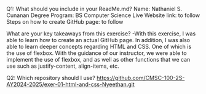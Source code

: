 Q1: What should you include in your ReadMe.md?
Name: Nathaniel S. Cunanan
Degree Program: BS Computer Science
Live Website link: to follow
Steps on how to create GitHub page: to follow

What are your key takeaways from this exercise?
 -With this exercise, I was able to learn how to create an actual GitHub page. In addition, I was also able to learn deeper concepts regarding HTML and CSS. One of which is the use of flexbox. With the guidance of our instructor, we were able to implement the use of flexbox, and as well as other functions that we can use such as justify-content, align-items, etc.

Q2: Which repository should I use?
https://github.com/CMSC-100-2S-AY2024-2025/exer-01-html-and-css-Nyeethan.git